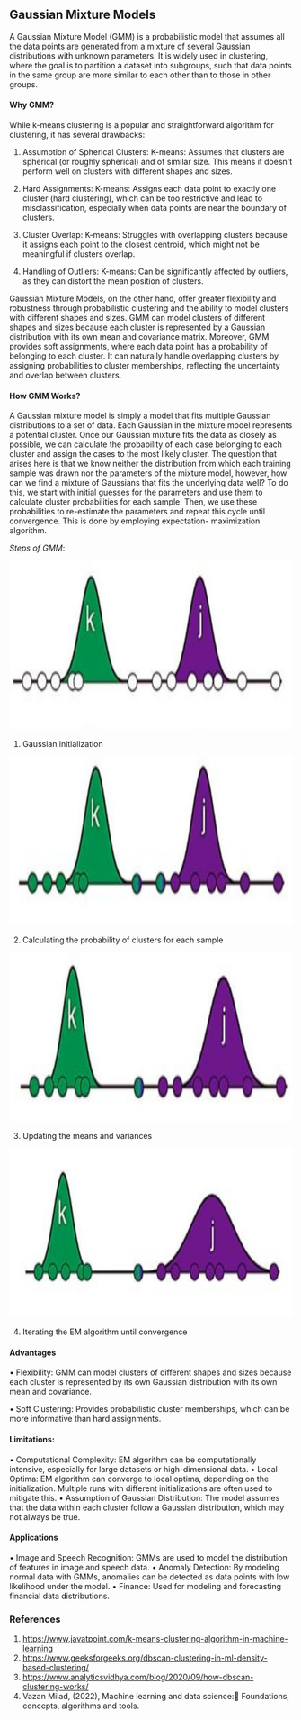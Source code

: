 ## Gaussian Mixture Models

A Gaussian Mixture Model (GMM) is a probabilistic model that assumes all the data points are generated from a mixture of several Gaussian distributions with unknown parameters. It is widely used in clustering, where the goal is to partition a dataset into subgroups, such that data points in the same group are more similar to each other than to those in other groups. 

#### Why GMM?

While k-means clustering is a popular and straightforward algorithm for clustering, it has several drawbacks:

1. Assumption of Spherical Clusters: K-means: Assumes that clusters are spherical (or roughly spherical) and of similar size. This means it doesn't perform well on clusters with different shapes and sizes.
   
2. Hard Assignments: K-means: Assigns each data point to exactly one cluster (hard clustering), which can be too restrictive and lead to misclassification, especially when data points are near the boundary of clusters.
   
3. Cluster Overlap: K-means: Struggles with overlapping clusters because it assigns each point to the closest centroid, which might not be meaningful if clusters overlap.
   
4. Handling of Outliers: K-means: Can be significantly affected by outliers, as they can distort the mean position of clusters.

    
Gaussian Mixture Models, on the other hand, offer greater flexibility and robustness through probabilistic clustering and the ability to model clusters with different shapes and sizes. GMM can model clusters of different shapes and sizes because each cluster is represented by a Gaussian distribution with its own mean and covariance matrix. Moreover, GMM provides soft assignments, where each data point has a probability of belonging to each cluster. It can naturally handle overlapping clusters by assigning probabilities to cluster memberships, reflecting the uncertainty and overlap between clusters.

#### How GMM Works?
A Gaussian mixture model is simply a model that fits multiple Gaussian distributions to a set of data. Each Gaussian in the mixture model represents a potential cluster. Once our Gaussian mixture fits the data as closely as possible, we can calculate the probability of each case belonging to each cluster and assign the cases to the most likely cluster. The question that arises here is that we know neither the distribution from which each training sample was drawn nor the parameters of the mixture model, however, how can we find a mixture of Gaussians that fits the underlying data well? To do this, we start with initial guesses for the parameters and use them to calculate cluster probabilities for each sample. Then, we use these probabilities to re-estimate the parameters and repeat this cycle until convergence. This is done by employing   expectation- maximization algorithm.

    
*Steps of GMM*:

<img src="fig/p1.JPG" width="600" height="300"> 

1. Gaussian initialization

<img src="fig/p2.JPG" width="600" height="300"> 

2. Calculating the probability of clusters for each sample

<img src="fig/p3.JPG" width="600" height="300"> 

3. Updating the means and variances

<img src="fig/p4.JPG" width="600" height="300"> 

4. Iterating the EM algorithm until convergence





#### Advantages

•	Flexibility: GMM can model clusters of different shapes and sizes because each cluster is represented by its own Gaussian distribution with its own mean and covariance.

•	Soft Clustering: Provides probabilistic cluster memberships, which can be more informative than hard assignments.

#### Limitations:

•	Computational Complexity: EM algorithm can be computationally intensive, especially for large datasets or high-dimensional data.
•	Local Optima: EM algorithm can converge to local optima, depending on the initialization. Multiple runs with different initializations are often used to mitigate this.
•	Assumption of Gaussian Distribution: The model assumes that the data within each cluster follow a Gaussian distribution, which may not always be true.

#### Applications

•	Image and Speech Recognition: GMMs are used to model the distribution of features in image and speech data.
•	Anomaly Detection: By modeling normal data with GMMs, anomalies can be detected as data points with low likelihood under the model.
•	Finance: Used for modeling and forecasting financial data distributions.



### References

1. https://www.javatpoint.com/k-means-clustering-algorithm-in-machine-learning
2. https://www.geeksforgeeks.org/dbscan-clustering-in-ml-density-based-clustering/
3. https://www.analyticsvidhya.com/blog/2020/09/how-dbscan-clustering-works/
4. Vazan Milad, (2022), Machine learning and data science: ّFoundations, concepts, algorithms and tools. 


